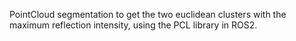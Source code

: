 PointCloud segmentation to get the two euclidean clusters with the maximum reflection intensity, using the PCL library in ROS2.